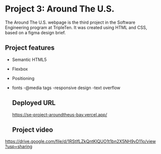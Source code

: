 # Project 3: Around The U.S.

The Around The U.S. webpage is the third project in the Software Engineering
program at TripleTen. It was created using HTML and CSS, based on a figma design brief.

## Project features

- Semantic HTML5
- Flexbox
- Positioning
- fonts
  -@media tags
  -responsive design
  -text overflow

  ## Deployed URL

  https://se-project-aroundtheus-bay.vercel.app/

  ## Project video

https://drive.google.com/file/d/1RStlfLZkQntKlQUO1t1bn2X5NH9vD11o/view?usp=sharing
